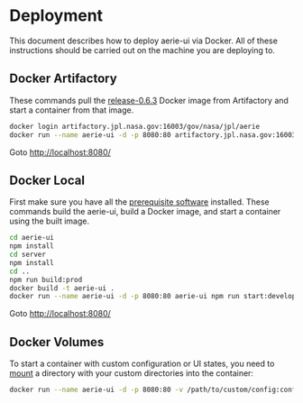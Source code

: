 # Deployment

This document describes how to deploy aerie-ui via Docker. All of these instructions should be carried out on the machine you are deploying to.

## Docker Artifactory

These commands pull the [release-0.6.3](https://artifactory.jpl.nasa.gov/artifactory/webapp/#/artifacts/browse/tree/General/docker-release-local/gov/nasa/jpl/aerie/aerie-ui/release-0.6.3) Docker image from Artifactory and start a container from that image.

```bash
docker login artifactory.jpl.nasa.gov:16003/gov/nasa/jpl/aerie
docker run --name aerie-ui -d -p 8080:80 artifactory.jpl.nasa.gov:16003/gov/nasa/jpl/aerie/aerie-ui:release-0.6.3
```

Goto [http://localhost:8080/](http://localhost:8080/)

## Docker Local

First make sure you have all the [prerequisite software](./DEVELOPER.md#prerequisite-software) installed. These commands build the aerie-ui, build a Docker image, and start a container using the built image. 

```bash
cd aerie-ui
npm install
cd server
npm install
cd ..
npm run build:prod
docker build -t aerie-ui .
docker run --name aerie-ui -d -p 8080:80 aerie-ui npm run start:develop
```

Goto [http://localhost:8080/](http://localhost:8080/)

## Docker Volumes

To start a container with custom configuration or UI states, you need to [mount](https://docs.docker.com/storage/bind-mounts/) a directory with your custom directories into the container:

```bash
docker run --name aerie-ui -d -p 8080:80 -v /path/to/custom/config:config -v /path/to/custom/ui-states:ui-states artifactory.jpl.nasa.gov:16003/gov/nasa/jpl/aerie/aerie-ui:release-0.6.3
```
